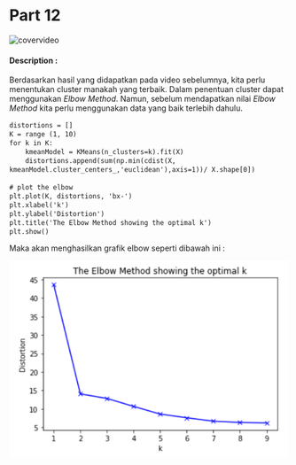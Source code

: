 # Part 12

![covervideo](http://bit.ly/makeaicovervideo)

#### **Description :**

Berdasarkan hasil yang didapatkan pada video sebelumnya, kita perlu menentukan cluster manakah yang terbaik. Dalam penentuan cluster dapat menggunakan *Elbow Method*. Namun, sebelum mendapatkan nilai *Elbow Method* kita perlu menggunakan data yang baik terlebih dahulu.
```
distortions = []
K = range (1, 10)
for k in K:
    kmeanModel = KMeans(n_clusters=k).fit(X)
    distortions.append(sum(np.min(cdist(X, kmeanModel.cluster_centers_,'euclidean'),axis=1))/ X.shape[0])

# plot the elbow
plt.plot(K, distortions, 'bx-')
plt.xlabel('k')
plt.ylabel('Distortion')
plt.title('The Elbow Method showing the optimal k')
plt.show()
```
Maka akan menghasilkan grafik elbow seperti dibawah ini :

![assets](https://github.com/BenedictusAryo/documents_assets/raw/master/New%20CourseMap/Intermediate%20Course/4_Clustering%20and%20Unsupervised%20Machine%20Learning/assets/12.png)
